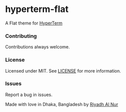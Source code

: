 hyperterm-flat
======================

A Flat theme for [HyperTerm](https://hyperterm.org/)

### Contributing
Contributions always welcome.  

### License  
Licensed under MIT. See [LICENSE](LICENSE) for more information.  

### Issues  
Report a bug in issues.   

Made with love in Dhaka, Bangladesh by [Riyadh Al Nur](https://verticalaxisbd.com)
